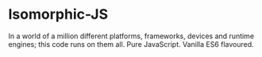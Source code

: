 # Isomorphic-JS
In a world of a million different platforms, frameworks,  devices and runtime engines; this code runs on them all. Pure JavaScript. Vanilla ES6 flavoured.
